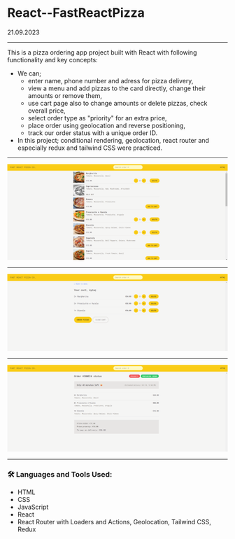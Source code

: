 # React--FastReactPizza
21.09.2023

---

This is a pizza ordering app project built with React with following functionality and key concepts:
- We can;
  - enter name, phone number and adress for pizza delivery,
  - view a menu and add pizzas to the card directly, change their amounts or remove them,
  - use cart page also to change amounts or delete pizzas, check overall price,
  - select order type as "priority" for an extra price,
  - place order using geolocation and reverse positioning,
  - track our order status with a unique order ID.
- In this project; conditional rendering, geolocation, react router and especially redux and tailwind CSS were practiced.

---

<img width="600px" src="https://github.com/aytacserce/react-16-fast-react-pizza/blob/main/FastReactPizza-screenshot-1.png?raw=true" />

---

<img width="600px" src="https://github.com/aytacserce/react-16-fast-react-pizza/blob/main/FastReactPizza-screenshot-2.png?raw=true" />

---

<img width="600px" src="https://github.com/aytacserce/react-16-fast-react-pizza/blob/main/FastReactPizza-screenshot-3.png?raw=true" />

---


### :hammer_and_wrench: Languages and Tools Used:
- HTML
- CSS
- JavaScript
- React
- React Router with Loaders and Actions, Geolocation, Tailwind CSS, Redux
